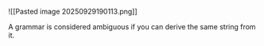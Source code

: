 ![[Pasted image 20250929190113.png]]

A grammar is considered ambiguous if you can derive the same string from it.

